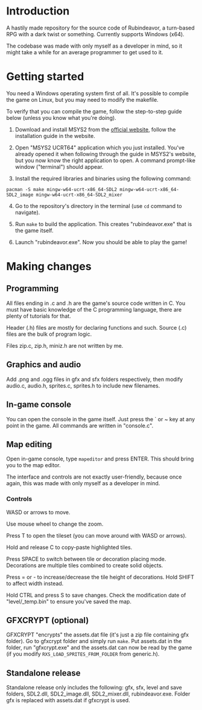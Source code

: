# Introduction

A hastily made repository for the source code of Rubindeavor, a turn-based RPG with a dark twist or something. Currently supports Windows (x64).

The codebase was made with only myself as a developer in mind, so it might take a while for an average programmer to get used to it.

# Getting started

You need a Windows operating system first of all. It's possible to compile the game on Linux, but you may need to modify the makefile.

To verify that you can compile the game, follow the step-to-step guide below (unless you know what you're doing).

1. Download and install MSYS2 from the [official website](https://www.msys2.org/), follow the installation guide in the website.

2. Open "MSYS2 UCRT64" application which you just installed. You've already opened it when following through the guide in MSYS2's website, but you now know the right application to open. A command prompt-like window ("terminal") should appear.

3. Install the required libraries and binaries using the following command:

```
pacman -S make mingw-w64-ucrt-x86_64-SDL2 mingw-w64-ucrt-x86_64-SDL2_image mingw-w64-ucrt-x86_64-SDL2_mixer
```

4. Go to the repository's directory in the terminal (use `cd` command to navigate).

5. Run `make` to build the application. This creates "rubindeavor.exe" that is the game itself.

6. Launch "rubindeavor.exe". Now you should be able to play the game!

# Making changes

## Programming

All files ending in .c and .h are the game's source code written in C. You must have basic knowledge of the C programming language, there are plenty of tutorials for that.

Header (.h) files are mostly for declaring functions and such. Source (.c) files are the bulk of program logic.

Files zip.c, zip.h, miniz.h are not written by me.

## Graphics and audio

Add .png and .ogg files in gfx and sfx folders respectively, then modify audio.c, audio.h, sprites.c, sprites.h to include new filenames.

## In-game console

You can open the console in the game itself. Just press the \` or ~ key at any point in the game. All commands are written in "console.c".

## Map editing

Open in-game console, type `mapeditor` and press ENTER. This should bring you to the map editor.

The interface and controls are not exactly user-friendly, because once again, this was made with only myself as a developer in mind.

### Controls

WASD or arrows to move.

Use mouse wheel to change the zoom.

Press T to open the tileset (you can move around with WASD or arrows).

Hold and release C to copy-paste highlighted tiles.

Press SPACE to switch between tile or decoration placing mode. Decorations are multiple tiles combined to create solid objects.

Press = or - to increase/decrease the tile height of decorations. Hold SHIFT to affect width instead.

Hold CTRL and press S to save changes. Check the modification date of "level/_temp.bin" to ensure you've saved the map.

## GFXCRYPT (optional)

GFXCRYPT "encrypts" the assets.dat file (it's just a zip file containing gfx folder). Go to gfxcrypt folder and simply run `make`. Put assets.dat in the folder, run "gfxcrypt.exe" and the assets.dat can now be read by the game (if you modify `RXS_LOAD_SPRITES_FROM_FOLDER` from generic.h).

## Standalone release

Standalone release only includes the following: gfx, sfx, level and save folders, SDL2.dll, SDL2\_image.dll, SDL2\_mixer.dll, rubindeavor.exe. Folder gfx is replaced with assets.dat if gfxcrypt is used.
